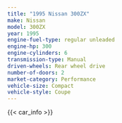 ```yaml
---
title: "1995 Nissan 300ZX"
make: Nissan
model: 300ZX
year: 1995
engine-fuel-type: regular unleaded
engine-hp: 300
engine-cylinders: 6
transmission-type: Manual
driven-wheels: Rear wheel drive
number-of-doors: 2
market-category: Performance
vehicle-size: Compact
vehicle-style: Coupe
---
```


{{< car_info >}}
